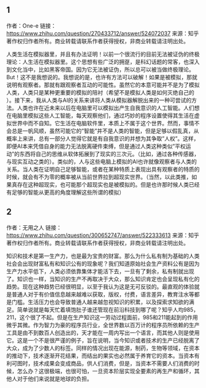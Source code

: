 ## 1
作者：One-e
链接：https://www.zhihu.com/question/270433712/answer/524072037
来源：知乎
著作权归作者所有。商业转载请联系作者获得授权，非商业转载请注明出处。

人类生活在模拟器里，并且有办法证明！以前一个很流行的目前无法被证伪的终极理论：人生活在模拟器里。这个思想有些广泛的拥趸，是科幻话题的常客，也深入到文化当中，比如黑客帝国。因为它无法被证伪，所以总可以被当做终极理论。But！这不是我想说的。我想说的是，也许有方法可以破解！如果是被模拟，那就说明有观察者。那就有跟观察者互动的可能性。虽然它的本意可能并不是为了模拟人类，人类只是某种更重要的模拟的陪衬（希望不是模拟人类是如何灭绝自己的 ）。接下来，我从人类与AI的关系来讲将人类从模拟器解脱出来的一种可尝试的方法。人类也许在近未来以后在电脑里可以模拟出产生自我意识的人工智能。人们想在电脑里模拟这些人工智能，每天观察他们，通过巧妙的程序设置使得其生活在虚拟世界中而不自知。它生活在电脑软件里，本质上不属于这个世界。然而，事情不会总是一帆风顺，虽然可能它的”智能”并不是人类的智能，但是足够以假乱真，从概率上来讲，总有一部分人觉得它就是有自我意识的并想为其争取”人权”。这样，即便AI本来凭借自身的能力无法脱离硬件束缚，但是通过人类这种类似”平权运动”的东西将自己的思维从软体拓展到了现实的三次元。（比如，通过各种传感器，与现实互动之类的）。类似的，人与这些电脑上模拟的AI也许就像观察者与人类的关系。当人类在证明自己足够智能，或者在某种特质上表现出具有观察者的特质的时候，就会有不为零的概率被从当前世界拉到超现实世界。（当然，以此类推，如果真存在这种超现实，也可能那个超现实也是被模拟的。但是也许那时候人类已经有足够的智能从更高的角度理解这些所谓的模拟）


## 2
作者：无用之人
链接：https://www.zhihu.com/question/300652747/answer/522333613
来源：知乎
著作权归作者所有。商业转载请联系作者获得授权，非商业转载请注明出处。

知识和技术是第一生产力，也是最为宝贵的财富。那么为什么私有制为基础的人类社会会出现财富私有和知识公有的现象呢？我们知道原始社会生产资料公有是因为生产力水平低下，人类必须依靠集体才能活下去，一旦有了剩余，私有制就出现了。知识也一样，当知识的生产不再取决于大众，那么知识肯定也会呈现私有化的趋势。现在这种趋势已经很明显，以至于我认为这是无可反驳的。最直观的体验就是普通人对于有价值信息越来越难以获取，版权，付费，语言差异，教育注水等都是门槛。生活压力也会导致普通人越来越忽视知识的积累，以及探索求知欲的满足。简单说就是每天忙着填饱肚子谁还管现在前沿科技到哪了呢？知乎人均985，211，这个很了不起。但是在生产知识这一劳动过程面前，985和211能起到的作用微乎其微。作为智力为豪的程序员行业，全世界数以百万计的程序员所依赖的生产工具是由不到数百人创造出的，天才能在一周内写出一个语言，而其他人则是使用它。这是一个不是很严谨的例子，旨在说明，当今知识或者技术的生产已经脱离了大众，成为了少数人的标签。同样的情况出现在能源，制药，生物等领域，在资本的推动下，技术逐渐开花结果，而结出的果实也必然属于养育它的资本。当资本有利可图时，技术成果会变成商品，供人们消费，但是，当资本不需要人们消费的时候，怎么办？这很极端，也很可怕，一旦资本阶层实现全要素的再生产和循环，其他人对于他们来说就是地球的负担。
